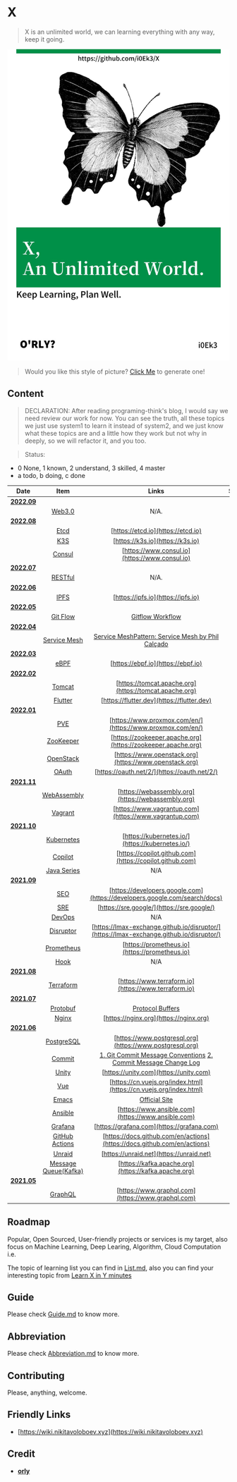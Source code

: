 # X

> X is an unlimited world, we can learning everything with any way, keep it going.

![cover](https://github.com/i0Ek3/X/blob/main/media/cover.jpg)

> Would you like this style of picture? [Click Me](https://orly.nanmu.me) to generate one!

## Content

> DECLARATION: After reading programing-think's blog, I would say we need review our work for now. You can see the truth, all these topics we just use system1 to learn it instead of system2, and we just know what these topics are and a little how they work but not why in deeply, so we will refactor it, and you too. 

> Status: 

- 0 None, 1 known, 2 understand, 3 skilled, 4 master
- a todo, b doing, c done

|                            Date                             |                             Item                             |                            Links                             | Status |
| :---------------------------------------------------------: | :----------------------------------------------------------: | :----------------------------------------------------------: | :----: |
| **[2022.09](https://github.com/i0Ek3/X/tree/main/2022/09)** |                                                              |                                                              |        |
|                                                             | [Web3.0](https://github.com/i0Ek3/X/tree/main/2022/09/Web3.0) |                             N/A.                             |   1b   |
| **[2022.08](https://github.com/i0Ek3/X/tree/main/2022/08)** |                                                              |                                                              |        |
|                                                             |  [Etcd](https://github.com/i0Ek3/X/tree/main/2022/08/Etcd)   |              [https://etcd.io](https://etcd.io)              |   1b   |
|                                                             |   [K3S](https://github.com/i0Ek3/X/tree/main/2022/08/K3S)    |               [https://k3s.io](https://k3s.io)               |   1b   |
|                                                             | [Consul](https://github.com/i0Ek3/X/tree/main/2022/08/Consul) |        [https://www.consul.io](https://www.consul.io)        |   1b   |
| **[2022.07](https://github.com/i0Ek3/X/tree/main/2022/07)** |                                                              |                                                              |        |
|                                                             | [RESTful](https://github.com/i0Ek3/X/tree/main/2022/07/RESTful) |                             N/A.                             |   2b   |
| **[2022.06](https://github.com/i0Ek3/X/tree/main/2022/06)** |                                                              |                                                              |        |
|                                                             |  [IPFS](https://github.com/i0Ek3/X/tree/main/2022/06/IPFS)   |              [https://ipfs.io](https://ipfs.io)              |   2b   |
| **[2022.05](https://github.com/i0Ek3/X/tree/main/2022/05)** |                                                              |                                                              |        |
|                                                             | [Git Flow](https://github.com/i0Ek3/X/tree/main/2022/05/GitFlow) | [Gitflow Workflow](https://www.atlassian.com/git/tutorials/comparing-workflows/gitflow-workflow) |   3c   |
| **[2022.04](https://github.com/i0Ek3/X/tree/main/2022/04)** |                                                              |                                                              |        |
|                                                             | [Service Mesh](https://github.com/i0Ek3/X/tree/main/2022/04/ServiceMesh) | [Service Mesh](https://en.wikipedia.org/wiki/Service_mesh)[Pattern: Service Mesh by Phil Calçado](https://philcalcado.com/2017/08/03/pattern_service_mesh.html) |   2b   |
| **[2022.03](https://github.com/i0Ek3/X/tree/main/2022/03)** |                                                              |                                                              |        |
|                                                             |  [eBPF](https://github.com/i0Ek3/X/tree/main/2022/03/eBPF)   |              [https://ebpf.io](https://ebpf.io)              |   1a   |
| **[2022.02](https://github.com/i0Ek3/X/tree/main/2022/02)** |                                                              |                                                              |        |
|                                                             | [Tomcat](https://github.com/i0Ek3/X/tree/main/2022/02/Tomcat) |    [https://tomcat.apache.org](https://tomcat.apache.org)    |   1b   |
|                                                             | [Flutter](https://github.com/i0Ek3/X/tree/main/2022/02/Flutter) |          [https://flutter.dev](https://flutter.dev)          |   1b   |
| **[2022.01](https://github.com/i0Ek3/X/tree/main/2022/01)** |                                                              |                                                              |        |
|                                                             |   [PVE](https://github.com/i0Ek3/X/tree/main/2022/01/PVE)    |  [https://www.proxmox.com/en/](https://www.proxmox.com/en/)  |   1b   |
|                                                             | [ZooKeeper](https://github.com/i0Ek3/X/tree/main/2022/01/ZooKeeper) | [https://zookeeper.apache.org](https://zookeeper.apache.org) |   1b   |
|                                                             | [OpenStack](https://github.com/i0Ek3/X/tree/main/2022/01/OpenStack) |    [https://www.openstack.org](https://www.openstack.org)    |   1b   |
|                                                             | [OAuth](https://github.com/i0Ek3/X/tree/main/2022/01/OAuth)  |         [https://oauth.net/2/](https://oauth.net/2/)         |   1b   |
| **[2021.11](https://github.com/i0Ek3/X/tree/main/2021/11)** |                                                              |                                                              |        |
|                                                             | [WebAssembly](https://github.com/i0Ek3/X/tree/main/2021/11/WebAssembly) |      [https://webassembly.org](https://webassembly.org)      |   1b   |
|                                                             | [Vagrant](https://github.com/i0Ek3/X/tree/main/2021/11/Vagrant) |    [https://www.vagrantup.com](https://www.vagrantup.com)    |   1b   |
| **[2021.10](https://github.com/i0Ek3/X/tree/main/2021/10)** |                                                              |                                                              |        |
|                                                             | [Kubernetes](https://github.com/i0Ek3/X/tree/main/2021/10/Kubernetes) |       [https://kubernetes.io/](https://kubernetes.io/)       |   1b   |
|                                                             | [Copilot](https://github.com/i0Ek3/X/tree/main/2021/10/Copilot) |   [https://copilot.github.com](https://copilot.github.com)   |  none  |
|                                                             | [Java Series](https://github.com/i0Ek3/X/tree/main/2021/10/Java) |                             N/A                              |   1b   |
| **[2021.09](https://github.com/i0Ek3/X/tree/main/2021/09)** |                                                              |                                                              |        |
|                                                             |   [SEO](https://github.com/i0Ek3/X/tree/main/2021/09/SEO)    | [https://developers.google.com](https://developers.google.com/search/docs) |   1b   |
|                                                             |   [SRE](https://github.com/i0Ek3/X/tree/main/2021/09/SRE)    |          [https://sre.google/](https://sre.google/)          |   1b   |
|                                                             | [DevOps](https://github.com/i0Ek3/X/tree/main/2021/09/DevOps) |                             N/A                              |   1b   |
|                                                             | [Disruptor](https://github.com/i0Ek3/X/tree/main/2021/09/Disruptor) | [https://lmax-exchange.github.io/disruptor/](https://lmax-exchange.github.io/disruptor/) |   1b   |
|                                                             | [Prometheus](https://github.com/i0Ek3/X/tree/main/2021/09/Prometheus) |        [https://prometheus.io](https://prometheus.io)        |   1b   |
|                                                             |  [Hook](https://github.com/i0Ek3/X/tree/main/2021/09/Hook)   |                             N/A                              |   1b   |
| **[2021.08](https://github.com/i0Ek3/X/tree/main/2021/08)** |                                                              |                                                              |        |
|                                                             | [Terraform](https://github.com/i0Ek3/X/tree/main/2021/08/Terraform) |     [https://www.terraform.io](https://www.terraform.io)     |   1b   |
| **[2021.07](https://github.com/i0Ek3/X/tree/main/2021/07)** |                                                              |                                                              |        |
|                                                             | [Protobuf](https://github.com/i0Ek3/X/tree/main/2021/07/Protobuf) | [Protocol Buffers](https://developers.google.com/protocol-buffers/) |   1b   |
|                                                             | [Nginx](https://github.com/i0Ek3/X/tree/main/2021/07/Nginx)  |            [https://nginx.org](https://nginx.org)            |   1b   |
| **[2021.06](https://github.com/i0Ek3/X/tree/main/2021/06)** |                                                              |                                                              |        |
|                                                             | [PostgreSQL](https://github.com/i0Ek3/X/tree/main/2021/06/PostgreSQL) |   [https://www.postgresql.org](https://www.postgresql.org)   |   2b   |
|                                                             | [Commit](https://github.com/i0Ek3/X/tree/main/2021/06/Commit) | [1. Git Commit Message Conventions](https://docs.google.com/document/d/1QrDFcIiPjSLDn3EL15IJygNPiHORgU1_OOAqWjiDU5Y/edit#heading=h.greljkmo14y0) [2. Commit Message Change Log](http://www.ruanyifeng.com/blog/2016/01/commit_message_change_log.html) |   3c   |
|                                                             | [Unity](https://github.com/i0Ek3/X/tree/main/2021/06/Unity)  |            [https://unity.com](https://unity.com)            |   1a   |
|                                                             |   [Vue](https://github.com/i0Ek3/X/tree/main/2021/06/Vue)    | [https://cn.vuejs.org/index.html](https://cn.vuejs.org/index.html) |   1b   |
|                                                             | [Emacs](https://github.com/i0Ek3/X/tree/main/2021/06/Emacs)  | [Official Site](https://www.gnu.org/savannah-checkouts/gnu/emacs/emacs.html) |   1b   |
|                                                             | [Ansible](https://github.com/i0Ek3/X/tree/main/2021/06/Ansible) |      [https://www.ansible.com](https://www.ansible.com)      |   1b   |
|                                                             | [Grafana](https://github.com/i0Ek3/X/tree/main/2021/06/Grafana) |          [https://grafana.com](https://grafana.com)          |   1b   |
|                                                             | [GitHub Actions](https://github.com/i0Ek3/X/tree/main/2021/06/Actions) | [https://docs.github.com/en/actions](https://docs.github.com/en/actions) |   3b   |
|                                                             | [Unraid](https://github.com/i0Ek3/X/tree/main/2021/06/Unraid) |           [https://unraid.net](https://unraid.net)           |   0a   |
|                                                             | [Message Queue(Kafka)](https://github.com/i0Ek3/X/tree/main/2021/06/MQ) |     [https://kafka.apache.org](https://kafka.apache.org)     |   2b   |
| **[2021.05](https://github.com/i0Ek3/X/tree/main/2021/05)** |                                                              |                                                              |        |
|                                                             | [GraphQL](https://github.com/i0Ek3/X/tree/main/2021/05/GraphQL) |      [https://www.graphql.com](https://www.graphql.com)      |   1b   |

## Roadmap

Popular, Open Sourced, User-friendly projects or services is my target, also focus on Machine Learning, Deep Learing, Algorithm, Cloud Computation i.e.

The topic of learning list you can find in [List.md](https://github.com/i0Ek3/X/blob/main/List.md), also you can find your interesting topic from [Learn X in Y minutes](https://learnxinyminutes.com)

## Guide

Please check [Guide.md](https://github.com/i0Ek3/X/blob/main/Guide.md) to know more.

## Abbreviation

Please check [Abbreviation.md](https://github.com/i0Ek3/X/blob/main/Abbreviation.md) to know more.

## Contributing

Please, anything, welcome.

## Friendly Links

- [https://wiki.nikitavoloboev.xyz](https://wiki.nikitavoloboev.xyz)

## Credit

- **[orly](https://github.com/nanmu42/orly)**
